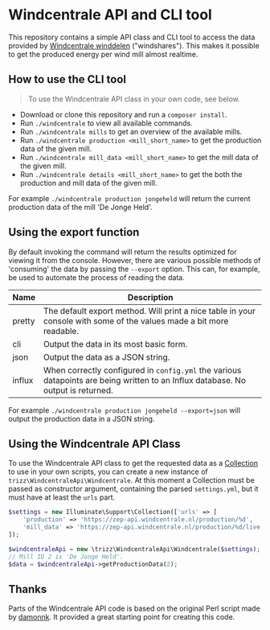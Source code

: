 # Windcentrale API and CLI tool

This repository contains a simple API class and CLI tool to access the data
provided by [Windcentrale winddelen](https://www.windcentrale.nl/) ("windshares"). This makes it possible to get the 
produced energy per wind mill almost realtime.

## How to use the CLI tool
> To use the Windcentrale API class in your own code, see below.

- Download or clone this repository and run a `composer install`.
- Run `./windcentrale` to view all available commands.
- Run `./windcentrale mills` to get an overview of the available mills.
- Run `./windcentrale production <mill_short_name>` to get the production data of the given mill.
- Run `./windcentrale mill_data <mill_short_name>` to get the mill data of the given mill.
- Run `./windcentrale details <mill_short_name>` to get the both the production and mill data of the given mill.

For example `./windcentrale production jongeheld` will return the current production data of the mill 'De Jonge Held'.

## Using the export function
By default invoking the command will return the results optimized for viewing it from the console. However, there are
various possible methods of 'consuming' the data by passing the `--export` option. This can, for example, be used to
automate the process of reading the data.

| Name | Description
| --- | ---
| pretty | The default export method. Will print a nice table in your console with some of the values made a bit more readable.
| cli | Output the data in its most basic form.
| json | Output the data as a JSON string.
| influx | When correctly configured in `config.yml` the various datapoints are being written to an Influx database. No output is returned.

For example `./windcentrale production jongeheld --export=json` will output the production data in a JSON string.

## Using the Windcentrale API Class
To use the Windcentrale API class to get the requested data as a [Collection](https://laravel.com/docs/5.5/collections) to use
in your own scripts, you can create a new instance of `trizz\WindcentraleApi\Windcentrale`. At this moment a Collection must be
passed as constructor argument, containing the parsed `settings.yml`, but it must have at least the `urls` part.

```php
$settings = new Illuminate\Support\Collection(['urls' => [
    'production' => 'https://zep-api.windcentrale.nl/production/%d', 
    'mill_data' => 'https://zep-api.windcentrale.nl/production/%d/live', 
]);

$windcentraleApi = new \trizz\WindcentraleApi\Windcentrale($settings);
// Mill ID 2 is 'De Jonge Held'.
$data = $windcentraleApi->getProductionData(2);
```

## Thanks
Parts of the Windcentrale API code is based on the original Perl script made by [damonnk](https://github.com/damonnk/windcentrale).
It provided a great starting point for creating this code.